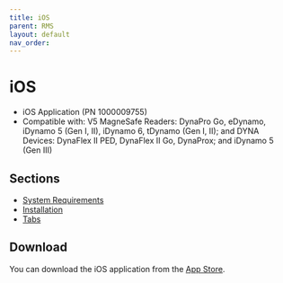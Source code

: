 ```yaml
---
title: iOS
parent: RMS
layout: default
nav_order: 
---
```

# iOS

* iOS Application (PN 1000009755)
* Compatible with:  V5 MagneSafe Readers: DynaPro Go, eDynamo, iDynamo 5 (Gen I, II), iDynamo 6, tDynamo (Gen I, II); and DYNA Devices: DynaFlex II PED, DynaFlex II Go, DynaProx; and iDynamo 5 (Gen III)

## Sections
- [System Requirements](system-requirements.md)
- [Installation](installation.md)
- [Tabs](tabs.md)

## Download

You can download the iOS application from the [App Store](https://apps.apple.com/us/app/magtek-reader-management-syst/id1671906161).